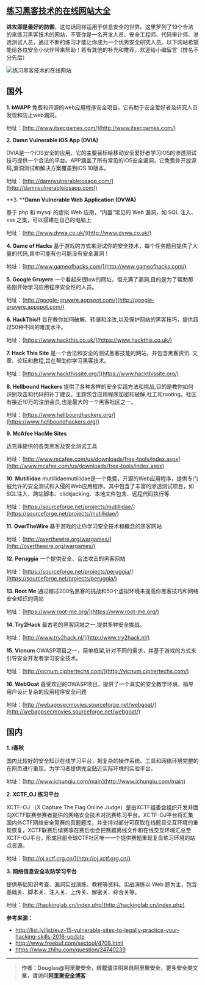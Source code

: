 ## [练习黑客技术的在线网站大全](https://blog.lovejade.cn/2017/10/22/online-website-for-hacking-techniques.md "进攻即是最好的防御！练习黑客技术的在线网站")

**进攻即是最好的防御**，这句话同样适用于信息安全的世界。这里罗列了19个合法的来练习黑客技术的网站，不管你是一名开发人员、安全工程师、代码审计师、渗透测试人员，通过不断的练习才能让你成为一个优秀安全研究人员。以下网站希望能给各位安全小伙伴带来帮助！若有其他的补充和推荐，欢迎给小编留言（排名不分先后）

![练习黑客技术的在线网站](https://img.hacpai.com/e/14f0a53351b14ac99b4a3140ba272599.jpeg)

## **国外**

**1. bWAPP**
免费和开源的web应用程序安全项目。它有助于安全爱好者及研究人员发现和防止web漏洞。

地址：[http://www.itsecgames.com/](http://www.itsecgames.com/)

**2. Damn Vulnerable iOS App (DVIA)**

DVIA是一个iOS安全的应用。它的主要目标给移动安全爱好者学习iOS的渗透测试技巧提供一个合法的平台。APP涵盖了所有常见的iOS安全漏洞，它免费并开放源码,漏洞测试和解决方案覆盖到iOS 10版本。

地址：[http://damnvulnerableiosapp.com/](http://damnvulnerableiosapp.com/)

**3. ****Damn Vulnerable Web Application (DVWA)**

基于 php 和 mysql 的虚拟 Web 应用，“内置”常见的 Web 漏洞，如 SQL 注入、xss 之类，可以搭建在自己的电脑上

地址：[http://www.dvwa.co.uk/](http://www.dvwa.co.uk/)

**4. Game of Hacks**
基于游戏的方式来测试你的安全技术，每个任务题目提供了大量的代码,其中可能有也可能没有安全漏洞！

地址：[http://www.gameofhacks.com/](http://www.gameofhacks.com/)

**5. Google Gruyere**
一个看起来很low的网址，但充满了漏洞,目的是为了帮助那些刚开始学习应用程序安全性的人员。

地址：[http://google-gruyere.appspot.com/](http://google-gruyere.appspot.com/)

**6. HackThis!!**
旨在教你如何破解、转储和涂改,以及保护网站的黑客技巧，提供超过50种不同的难度水平。

地址：[https://www.hackthis.co.uk/](https://www.hackthis.co.uk/)

**7. Hack This Site**
是一个合法和安全的测试黑客技能的网站，并包含黑客资讯. 文章、论坛和教程,旨在帮助你学习黑客技术。

地址：[https://www.hackthissite.org/](https://www.hackthissite.org/)

**8. Hellbound Hackers**
提供了各种各样的安全实践方法和挑战,目的是教你如何识别攻击和代码的补丁建议。主题包含应用程序加密和破解,社工和rooting。社区有接近10万的注册会员,也是最大的一个黑客社区之一。

地址：[https://www.hellboundhackers.org/](https://www.hellboundhackers.org/)

**9. McAfee HacMe Sites**

迈克菲提供的各类黑客及安全测试工具

地址：[http://www.mcafee.com/us/downloads/free-tools/index.aspx](http://www.mcafee.com/us/downloads/free-tools/index.aspx)

**10. Mutillidae**
mutillidaemutillidae是一个免费，开源的Web应用程序，提供专门被允许的安全测试和入侵的Web应用程序。其中包含了丰富的渗透测试项目，如SQL注入、跨站脚本、clickjacking、本地文件包含、远程代码执行等.

地址：[https://sourceforge.net/projects/mutillidae/](https://sourceforge.net/projects/mutillidae/)

**11. OverTheWire**
基于游戏的让你学习安全技术和概念的黑客网站

地址：[http://overthewire.org/wargames/](http://overthewire.org/wargames/)

**12. Peruggia**
一个提供安全、合法攻击的黑客网站

地址：[https://sourceforge.net/projects/peruggia/](https://sourceforge.net/projects/peruggia/)

**13. Root Me**
通过超过200名黑客的挑战和50个虚拟环境来提高你黑客技巧和网络安全知识的网站

地址：[https://www.root-me.org/](https://www.root-me.org/)

**14. Try2Hack**
最古老的黑客网站之一,提供多种安全挑战。

地址：[http://www.try2hack.nl/](http://www.try2hack.nl/)

**15. Vicnum**
OWASP项目之一，简单框架,针对不同的需求，并基于游戏的方式来引导安全开发者学习安全技术。

地址：[http://vicnum.ciphertechs.com/](http://vicnum.ciphertechs.com/)

**16. WebGoat**
最受欢迎的OWASP项目，提供了一个真实的安全教学环境，指导用户设计复杂的应用程序安全问题

地址：[http://webappsecmovies.sourceforge.net/webgoat/](http://webappsecmovies.sourceforge.net/webgoat/)

## **国内**

**1. i春秋**

国内比较好的安全知识在线学习平台，把复杂的操作系统、工具和网络环境完整的在网页进行重现，为学习者提供完全贴近实际环境的实验平台，

地址：[http://www.ichunqiu.com/main](http://www.ichunqiu.com/main)

**2. XCTF_OJ 练习平台**

XCTF-OJ （X Capture The Flag Online Judge）是由XCTF组委会组织开发并面向XCTF联赛参赛者提供的网络安全技术对抗赛练习平台。XCTF-OJ平台将汇集国内外CTF网络安全竞赛的真题题库，并支持对部分可获取在线题目交互环境的重现恢复，XCTF联赛后续赛事在赛后也会把赛题离线文件和在线交互环境汇总至XCTF-OJ平台，形成目前全球CTF社区唯一一个提供赛题重现复盘练习环境的站点资源。

地址：[http://oj.xctf.org.cn/](http://oj.xctf.org.cn/)

**3. 网络信息安全攻防学习平台**

提供基础知识考查、漏洞实战演练、教程等资料。实战演练以 Web 题为主，包含基础关、脚本关、注入关、上传关、解密关、综合关等。

地址：[http://hackinglab.cn/index.php](http://hackinglab.cn/index.php)

**参考来源：**

- http://list.ly/list/euz-15-vulnerable-sites-to-legally-practice-your-hacking-skills-2016-update
- http://www.freebuf.com/sectool/4708.html
- https://www.zhihu.com/question/24740239

---

>**作者：Douglas@阿里聚安全，转载请注明来自阿里聚安全，更多安全类文章，请访问[阿里聚安全博客](https://jaq.alibaba.com/community/index.htm)**

